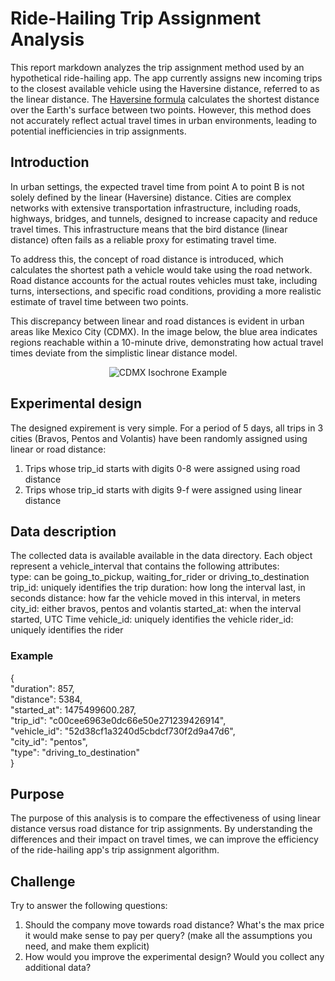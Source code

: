 # Ride-Hailing Trip Assignment Analysis

This report markdown analyzes the trip assignment method used by an hypothetical ride-hailing app. The app currently assigns new incoming trips to the closest available vehicle using the Haversine distance, referred to as the linear distance. The [Haversine formula](https://en.wikipedia.org/wiki/Haversine_formula) calculates the shortest distance over the Earth's surface between two points. However, this method does not accurately reflect actual travel times in urban environments, leading to potential inefficiencies in trip assignments.

## Introduction
In urban settings, the expected travel time from point A to point B is not solely defined by the linear (Haversine) distance. Cities are complex networks with extensive transportation infrastructure, including roads, highways, bridges, and tunnels, designed to increase capacity and reduce travel times. This infrastructure means that the bird distance (linear distance) often fails as a reliable proxy for estimating travel time.

To address this, the concept of road distance is introduced, which calculates the shortest path a vehicle would take using the road network. Road distance accounts for the actual routes vehicles must take, including turns, intersections, and specific road conditions, providing a more realistic estimate of travel time between two points.

This discrepancy between linear and road distances is evident in urban areas like Mexico City (CDMX). In the image below, the blue area indicates regions reachable within a 10-minute drive, demonstrating how actual travel times deviate from the simplistic linear distance model.

<p align="center">
  <img src="![Mexico_DF.png](Mexico_DF.png)"
       alt="CDMX Isochrone Example">
</p>


## Experimental design
The designed expirement is very simple. For a period of 5 days, all trips in 3 cities (Bravos, Pentos and Volantis) have been randomly assigned using linear or road distance:
1. Trips whose trip_id starts with digits 0-8 were assigned using road distance
2. Trips whose trip_id starts with digits 9-f were assigned using linear distance


## Data description
The collected data is available available in the data directory. Each object represent a vehicle_interval that contains the following attributes:<br>
    type: can be going_to_pickup, waiting_for_rider or driving_to_destination
    trip_id: uniquely identifies the trip
    duration: how long the interval last, in seconds
    distance: how far the vehicle moved in this interval, in meters
    city_id: either bravos, pentos and volantis
    started_at: when the interval started, UTC Time
    vehicle_id: uniquely identifies the vehicle
    rider_id: uniquely identifies the rider
    
    
### Example
{<br>
 "duration": 857,<br>
 "distance": 5384,<br>
 "started_at": 1475499600.287,<br>
 "trip_id": "c00cee6963e0dc66e50e271239426914",<br>
 "vehicle_id": "52d38cf1a3240d5cbdcf730f2d9a47d6",<br>
 "city_id": "pentos",<br>
 "type": "driving_to_destination"<br>
 }

## Purpose
The purpose of this analysis is to compare the effectiveness of using linear distance versus road distance for trip assignments. By understanding the differences and their impact on travel times, we can improve the efficiency of the ride-hailing app's trip assignment algorithm.


## Challenge
Try to answer the following questions:
1. Should the company move towards road distance? What's the max price it would make sense to pay per query? (make all the assumptions you need, and make them explicit)
2. How would you improve the experimental design? Would you collect any additional data?

